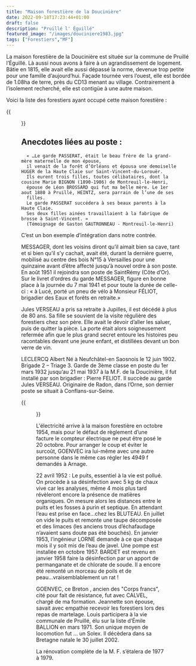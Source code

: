 ```yaml
---
title: "Maison forestière de la Doucinière"
date: 2022-09-18T17:23:44+01:00
draft: false
description: "Pruillé l' Éguillé"
featured_image: "/images/douciniere1983.jpg"
tags: ["Forestiers","MF"]
---
```


La maison forestière de la Doucinière est située sur la commune de Pruillé l’Éguillé.
Là aussi nous avons à faire à un agrandissement de logement.
Bâtie en 1815, elle avait elle aussi dépassé la norme, 
devenue trop petite pour une famille d’aujourd’hui.
Façade tournée vers l’ouest, elle est bordée de 1.08ha de terre,
près du CD13 menant au village. Contrairement à l’isolement recherché, 
elle est contigüe à une autre maison. 

Voici la liste des forestiers ayant occupé cette maison forestière : 

{{<figure src="/images/articles/douciniere.jpg" title="Forestiers de la Doucinière">}}

 ## Anecdotes liées au poste :
  
      « …Le garde PASSERAT, était le beau frère de la grand-mère maternelle de mon épouse, 
      il venait de la forêt d’Orléans et épousa une demoiselle HUGER de la Haute Claie sur Saint-Vincent-du-Lorouër. 
      Ils eurent trois filles, toutes célibataires, dont la cousine Marie BIGNON (1890-1986) de Montreuil-le-Henri,
      épouse de Léon BROSSARD qui fut ma belle mère. Le 1er aout 1880 à Pruillé, HEINTZ, sera parrain de l’une de ses
      filles.
      Le garde PASSERAT succédera à ses beaux parents à la Haute Claie. 
      Ses deux filles ainées travaillaient à la fabrique de brosse à Saint-Vincent. » 
      (Témoignage de Gaston GAUTRONNEAU - Montreuil-le-Henri) 
 
C’est un bon exemple d’intégration dans notre contrée.
  

MESSAGER, dont les voisins diront qu’il aimait bien sa cave, tant et si bien qu’il s’y cachait, 
  avait été, durant la dernière guerre, mobilisé au centre des bois N°15 à Versailles pour une 
  quinzaine avant d’être affecté jusqu’à nouvel ordre à son poste. En août 1951 il rejoindra son poste de SaintRémy (Côte   d’Or). 
  Sur le livret d’ordres du garde MESSAGER, figure en bonne place à la journée du 7 mai 1941 et pour toute la durée de       celle-ci :
  « à Lucé, porté un pneu de vélo à Monsieur FÉLIOT, brigadier des Eaux et forêts en retraite.» 
  
  Jules VERSEAU a pris sa retraite à Jupilles, il est décédé à plus de 80 ans. 
  Sa fille se souvient de la visite régulière des forestiers chez son père. 
  Elle avait le devoir d’aller les saluer, puis de quitter la pièce. 
  La porte était alors soigneusement refermée afin que le plus grand secret 
  entoure les histoires peu racontables devant une jeune enfant, et distillées 
  devant un bon verre de vin. 
 
LECLERCQ Albert Né à Neufchâtel-en Saosnois le 12 juin 1902. Brigade 2 – Triage 3. Garde de 3ème classe en poste du 1er mars 1932 jusqu’au 21 mai 1937 à la M.F. de la Doucinière, il fut installé par son brigadier : Pierre FELIOT. Il succède au garde Jules VERSEAU. Originaire de Radon, dans l’Orne, son dernier poste se situait à Conflans-sur-Seine. 
 
 {{<figure src="/images/articles/albertleclercq1960.jpg" title="Albert Leclercq en 1960">}}
  
  
L'électricité arrive à la maison forestière en octobre 1954,
  mais pour le défaut de règlement d’une facture le compteur électrique ne peut être posé le 20 octobre. 
  Pour arranger le coup et éviter le surcoût, GOENVEC ira lui-même avec une autre personne dans le même
  cas régler les 4949 f demandés à Arnage.
  
22 avril 1952 : Le puits, essentiel à la vie est pollué.
  On procède à sa désinfection avec 5 kg de chaux vive car les analyses,
  même 4 mois plus tard révèleront encore la présence de matières organiques. 
  On mesure alors les distances entre le puits et les fosses à purin et septique. 
  En attendant l’eau est prise en face...chez les BLUTEAU.
  En juillet on vide le puits et remonte une taupe décomposée et des limaces
  (les anciens trous d’échafaudage n’avaient sans doute pas été bouchés).
  En janvier 1953, l’ingénieur LORNE demande à ce que chaque mois il y soit mis de l’eau de javel.
  Une pompe est installée en octobre 1957. BARDET est revenu en janvier 1958 
  faire la désinfection par un apport de permanganate et de chlorate de soude. 
  Il a encore été remonté un morceau de poils et de peau...vraisemblablement un rat ! 
  
GOENVEC, ce Breton , ancien des "Corps francs", cité pour fait de résistance, fut avec CALVEL, chargé de ma formation.
Jeannette son épouse, savait avec empathie recevoir les forestiers lors des repas de martelage. 
Louis participera à la vie communale de Pruillé, élu sur la liste d’Émile BALLION en mars 1971.
Son unique moyen de locomotion fut … un Solex. 
Il décèdera dans sa Bretagne natale le 30 juillet 2002.
  
  La rénovation complète de la M. F. s’étalera de 1977 à 1979.

